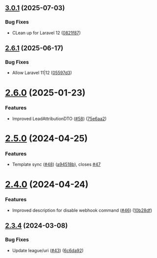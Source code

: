 ## [3.0.1](https://github.com/tenantcloud/php-rentler-sdk/compare/v3.0.0...v3.0.1) (2025-07-03)


### Bug Fixes

* CLean up for Laravel 12 ([0821f87](https://github.com/tenantcloud/php-rentler-sdk/commit/0821f878ac9ff1165a054ff7c479925617df5948))

## [2.6.1](https://github.com/tenantcloud/php-rentler-sdk/compare/v2.6.0...v2.6.1) (2025-06-17)


### Bug Fixes

* Allow Laravel 11|12 ([05597d3](https://github.com/tenantcloud/php-rentler-sdk/commit/05597d3e6870b4c457e1d943f3b817d9f0d3f197))

# [2.6.0](https://github.com/tenantcloud/php-rentler-sdk/compare/v2.5.0...v2.6.0) (2025-01-23)


### Features

* Improved LeadAttributionDTO ([#58](https://github.com/tenantcloud/php-rentler-sdk/issues/58)) ([75e6aa2](https://github.com/tenantcloud/php-rentler-sdk/commit/75e6aa2e1c649464d5be58421992fc6150ed7c62))

# [2.5.0](https://github.com/tenantcloud/php-rentler-sdk/compare/v2.4.0...v2.5.0) (2024-04-25)


### Features

* Template sync ([#48](https://github.com/tenantcloud/php-rentler-sdk/issues/48)) ([a94518b](https://github.com/tenantcloud/php-rentler-sdk/commit/a94518be0aaaa55ca2fe1d84b75bd8667d30cd9d)), closes [#47](https://github.com/tenantcloud/php-rentler-sdk/issues/47)

# [2.4.0](https://github.com/tenantcloud/php-rentler-sdk/compare/v2.3.4...v2.4.0) (2024-04-24)


### Features

* Improved description for disable webhook command ([#46](https://github.com/tenantcloud/php-rentler-sdk/issues/46)) ([10b28df](https://github.com/tenantcloud/php-rentler-sdk/commit/10b28df90e02ce40a8f7bc696192a9c73b75c94d))

## [2.3.4](https://github.com/tenantcloud/php-rentler-sdk/compare/v2.3.3...v2.3.4) (2024-03-08)


### Bug Fixes

* Update league/uri ([#43](https://github.com/tenantcloud/php-rentler-sdk/issues/43)) ([6c6da92](https://github.com/tenantcloud/php-rentler-sdk/commit/6c6da92cd61d38204288fb6cd6035341d06128be))
